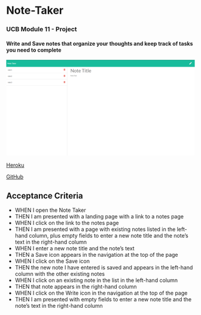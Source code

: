 # __Note-Taker__
### UCB Module 11 - Project

#### Write and Save notes that organize your thoughts and keep track of tasks you need to complete

![Note Taker App](/image/note-taker.png)

[Heroku](https://note-taker-ucb.herokuapp.com)

[GitHub](https://github.com/Torabis/Note-Taker)


## Acceptance Criteria
- WHEN I open the Note Taker
- THEN I am presented with a landing page with a link to a notes page
- WHEN I click on the link to the notes page
- THEN I am presented with a page with existing notes listed in the left-hand column, plus empty fields to enter a new note title and the note’s text in the right-hand column
- WHEN I enter a new note title and the note’s text
- THEN a Save icon appears in the navigation at the top of the page
- WHEN I click on the Save icon
- THEN the new note I have entered is saved and appears in the left-hand column with the other existing notes
- WHEN I click on an existing note in the list in the left-hand column
- THEN that note appears in the right-hand column
- WHEN I click on the Write icon in the navigation at the top of the page
- THEN I am presented with empty fields to enter a new note title and the note’s text in the right-hand column

